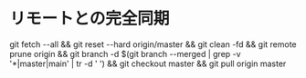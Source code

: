 # リモートとの完全同期

git fetch --all && git reset --hard origin/master && git clean -fd && git remote prune origin && git branch -d $(git branch --merged | grep -v '\*\|master\|main' | tr -d ' ') && git checkout master && git pull origin master
